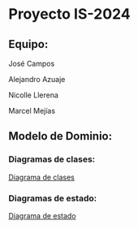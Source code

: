 # Proyecto IS-2024
## Equipo:

José Campos

Alejandro Azuaje

Nicolle Llerena

Marcel Mejías

## Modelo de Dominio:
  ### Diagramas de clases:

  [Diagrama de clases](/docs/scenariosView/esbozo_clases.jpg)
  
  ### Diagramas de estado:

  [Diagrama de estado](/docs/scenariosView/esbozo_diagrama_estados.png)
